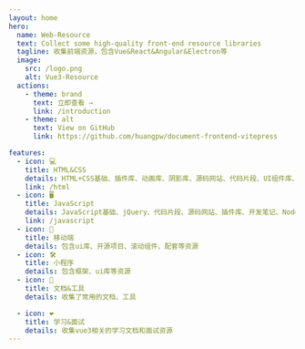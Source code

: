 ```yaml
---
layout: home
hero:
  name: Web-Resource
  text: Collect some high-quality front-end resource libraries
  tagline: 收集前端资源，包含Vue&React&Angular&Electron等
  image:
    src: /logo.png
    alt: Vue3-Resource
  actions:
    - theme: brand
      text: 立即查看 →
      link: /introduction
    - theme: alt
      text: View on GitHub
      link: https://github.com/huangpw/document-frontend-vitepress

features:
  - icon: 💻
    title: HTML&CSS
    details: HTML+CSS基础、插件库、动画库、阴影库、源码网站、代码片段、UI组件库、开发笔记、Bootstrap、LayUI、CSS框架等。
    link: /html
  - icon: 🖥️
    title: JavaScript
    details: JavaScript基础、jQuery、代码片段、源码网站、插件库、开发笔记、Node、Axios、Alova、Three、微前端、常用库等。
    link: /javascript
  - icon: 📱
    title: 移动端
    details: 包含ui库、开源项目、滚动组件、配套等资源
  - icon: 🛠️
    title: 小程序
    details: 包含框架、ui库等资源
  - icon: 📒
    title: 文档&工具
    details: 收集了常用的文档、工具

  - icon: ❤️
    title: 学习&面试
    details: 收集vue3相关的学习文档和面试资源
---
```

